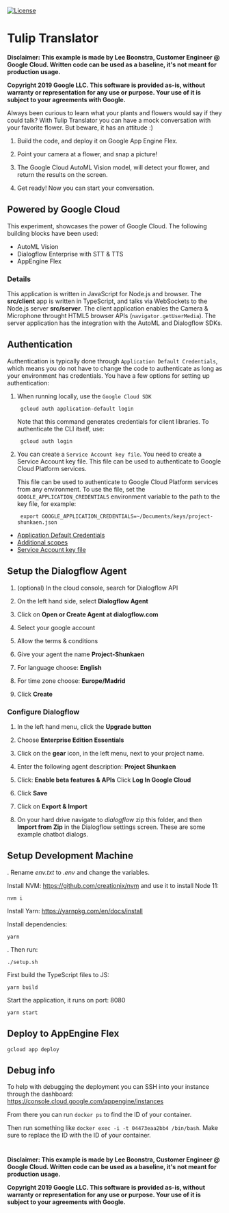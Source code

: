 [![License](https://img.shields.io/badge/License-Apache%202.0-blue.svg)](https://opensource.org/licenses/Apache-2.0)

# Tulip Translator

**Disclaimer: This example is made by Lee Boonstra, Customer Engineer @ Google Cloud. Written code can be used as a baseline, it's not meant for production usage.**

**Copyright 2019 Google LLC. This software is provided as-is, without warranty or representation for any use or purpose. Your use of it is subject to your agreements with Google.**  


Always been curious to learn what your plants and flowers would say if they could talk?  With Tulip Translator you can have a mock conversation with your favorite flower. But beware, it has an attitude :)

1. Build the code, and deploy it on Google App Engine Flex.

2. Point your camera at a flower, and snap a picture!

3. The Google Cloud AutoML Vision model, will detect your flower, and return the results on the screen.

4. Get ready! Now you can start your conversation.

## Powered by Google Cloud

This experiment, showcases the power of Google Cloud.
The following building blocks have been used:

* AutoML Vision
* Dialogflow Enterprise with STT & TTS
* AppEngine Flex

### Details

This application is written in JavaScript for Node.js and browser. The **src/client** app
is written in TypeScript, and talks via WebSockets to the Node.js server **src/server**.
The client application enables the Camera & Microphone throught HTML5 browser APIs (`navigator.getUserMedia`).
The server application has the integration with the AutoML and Dialogflow SDKs.

## Authentication

Authentication is typically done through `Application Default Credentials`,
which means you do not have to change the code to authenticate as long as
your environment has credentials. You have a few options for setting up
authentication:

1. When running locally, use the `Google Cloud SDK`

        gcloud auth application-default login


    Note that this command generates credentials for client libraries. To authenticate the CLI itself, use:
    
        gcloud auth login

2. You can create a `Service Account key file`. 
   You need to create a Service Account key file. This file can be used to authenticate to Google Cloud Platform services.

   This file can be used to
   authenticate to Google Cloud Platform services from any environment. To use
   the file, set the ``GOOGLE_APPLICATION_CREDENTIALS`` environment variable to
   the path to the key file, for example:

        export GOOGLE_APPLICATION_CREDENTIALS=~/Documents/keys/project-shunkaen.json

* [Application Default Credentials]( https://cloud.google.com/docs/authentication#getting_credentials_for_server-centric_flow)
* [Additional scopes](https://cloud.google.com/compute/docs/authentication#using)
* [Service Account key file](https://developers.google.com/identity/protocols/OAuth2ServiceAccount#creatinganaccount)


## Setup the Dialogflow Agent

1. (optional) In the cloud console, search for Dialogflow API

2. On the left hand side, select **Dialogflow Agent**

3. Click on **Open or Create Agent at dialogflow.com**

4. Select your google account

5. Allow the terms & conditions

6. Give your agent the name **Project-Shunkaen**

7. For language choose: **English**

8. For time zone choose: **Europe/Madrid**

9. Click **Create**
 
### Configure Dialogflow

1. In the left hand menu, click the **Upgrade button**

1. Choose **Enterprise Edition Essentials**

1. Click on the **gear** icon, in the left menu, next to your project name.

2. Enter the following agent description: **Project Shunkaen**

3. Click: **Enable beta features & APIs**
   Click **Log In Google Cloud**

4. Click **Save**

5. Click on **Export & Import**

6. On your hard drive navigate to *dialogflow* zip this folder, and then **Import from Zip** in the Dialogflow settings screen. These are some example chatbot dialogs.

## Setup Development Machine

. Rename *env.txt* to *.env* and change the variables.

Install NVM: https://github.com/creationix/nvm and use it to install Node 11:

`nvm i`

Install Yarn: https://yarnpkg.com/en/docs/install

Install dependencies:

`yarn`

. Then run:

`./setup.sh`

First build the TypeScript files to JS:

`yarn build`

Start the application, it runs on port: 8080

`yarn start`


## Deploy to AppEngine Flex

`gcloud app deploy`


## Debug info

To help with debugging the deployment you can SSH into your instance through the dashboard:
https://console.cloud.google.com/appengine/instances

From there you can run `docker ps` to find the ID of your container.

Then run something like `docker exec -i -t 04473eaa2bb4 /bin/bash`. Make sure to replace the ID with the ID of your container.

#

**Disclaimer: This example is made by Lee Boonstra, Customer Engineer @ Google Cloud. Written code can be used as a baseline, it's not meant for production usage.**

**Copyright 2019 Google LLC. This software is provided as-is, without warranty or representation for any use or purpose. Your use of it is subject to your agreements with Google.**  
